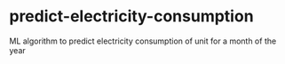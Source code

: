 # predict-electricity-consumption
ML algorithm to predict electricity consumption of unit for a month of the year
